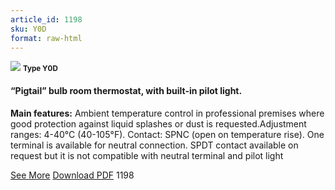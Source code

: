 ```yaml
---
article_id: 1198
sku: Y0D
format: raw-html
---
```

 <!--  <span class="tag-top">New</span> -->
 <img src="../new-images/Y0D.jpg" class="card-imgs mb-2">
 <small class="text-grey mb-2"><b>Type Y0D</b> </small>
 <h4>&#x201C;Pigtail&#x201D; bulb room thermostat, with built-in pilot light.
 </h4>
 <p><b>Main features:</b> Ambient temperature control in professional premises where good protection against liquid splashes or dust is requested.Adjustment ranges: 4-40&#xB0;C (40-105&#xB0;F). Contact: SPNC (open on temperature rise). One terminal is available for neutral connection. SPDT contact available on request but it is not compatible with neutral terminal and pilot light</p>
 <div class="btns">
 <a href="../en/y0d.html" class="btn-red">See More</a>
 <a href="../en/pdf/Y0D-EN-20150717.pdf" target="_blank" class="btn-red">Download PDF</a>
 <!-- <a href="javascript:void(0);" class="access-link"> Access full catalogue <i class="fa fa-external-link" aria-hidden="true"></i> </a> -->
 <span class="number-btn">1198</span>
 </div>
 